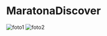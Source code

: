 # MaratonaDiscover

![foto1](https://user-images.githubusercontent.com/79285480/147370648-5c592da1-1437-40f1-bb01-b6fc36e2eced.png)
![foto2](https://user-images.githubusercontent.com/79285480/147370650-427d035f-b8a5-49f5-9f21-b4c54553d15c.png)
